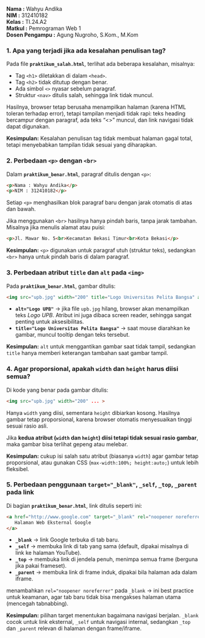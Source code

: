 **Nama   :** Wahyu Andika  
**NIM    :** 312410182  
**Kelas  :** TI.24.A2  
**Matkul :** Pemrograman Web 1  
**Dosen Pengampu :** Agung Nugroho, S.Kom., M.Kom


### 1. Apa yang terjadi jika ada kesalahan penulisan tag?

Pada file **`praktikum_salah.html`**, terlihat ada beberapa kesalahan, misalnya:

* Tag `<h1>` diletakkan di dalam `<head>`.
* Tag `<h2>` tidak ditutup dengan benar.
* Ada simbol `<>` nyasar sebelum paragraf.
* Struktur `<nav>` ditulis salah, sehingga link tidak muncul.

Hasilnya, browser tetap berusaha menampilkan halaman (karena HTML toleran terhadap error), tetapi tampilan menjadi tidak rapi: teks heading bercampur dengan paragraf, ada teks “<>” muncul, dan link navigasi tidak dapat digunakan.

**Kesimpulan:** Kesalahan penulisan tag tidak membuat halaman gagal total, tetapi menyebabkan tampilan tidak sesuai yang diharapkan.

### 2. Perbedaan `<p>` dengan `<br>`

Dalam **`praktikum_benar.html`**, paragraf ditulis dengan `<p>`:

```html
<p>Nama : Wahyu Andika</p>
<p>NIM : 312410182</p>
```

Setiap `<p>` menghasilkan blok paragraf baru dengan jarak otomatis di atas dan bawah.

Jika menggunakan `<br>` hasilnya hanya pindah baris, tanpa jarak tambahan. Misalnya jika menulis alamat atau puisi:

```html
<p>Jl. Mawar No. 5<br>Kecamatan Bekasi Timur<br>Kota Bekasi</p>
```

**Kesimpulan:** `<p>` digunakan untuk paragraf utuh (struktur teks), sedangkan `<br>` hanya untuk pindah baris di dalam paragraf.

### 3. Perbedaan atribut `title` dan `alt` pada `<img>`

Pada **`praktikum_benar.html`**, gambar ditulis:

```html
<img src="upb.jpg" width="200" title="Logo Universitas Pelita Bangsa" alt="Logo UPB">
```

* **`alt="Logo UPB"`** → jika file `upb.jpg` hilang, browser akan menampilkan teks *Logo UPB*. Atribut ini juga dibaca screen reader, sehingga sangat penting untuk aksesibilitas.
* **`title="Logo Universitas Pelita Bangsa"`** → saat mouse diarahkan ke gambar, muncul tooltip dengan teks tersebut.

**Kesimpulan:** `alt` untuk menggantikan gambar saat tidak tampil, sedangkan `title` hanya memberi keterangan tambahan saat gambar tampil.

### 4. Agar proporsional, apakah `width` dan `height` harus diisi semua?

Di kode yang benar pada gambar ditulis:

```html
<img src="upb.jpg" width="200" ... >
```

Hanya `width` yang diisi, sementara `height` dibiarkan kosong. Hasilnya gambar tetap proporsional, karena browser otomatis menyesuaikan tinggi sesuai rasio asli.

Jika **kedua atribut (`width` dan `height`) diisi tetapi tidak sesuai rasio gambar**, maka gambar bisa terlihat gepeng atau melebar.

**Kesimpulan:** cukup isi salah satu atribut (biasanya `width`) agar gambar tetap proporsional, atau gunakan CSS (`max-width:100%; height:auto;`) untuk lebih fleksibel.

### 5. Perbedaan penggunaan `target="_blank"`, `_self`, `_top`, `_parent` pada link

Di bagian **`praktikum_benar.html`**, link ditulis seperti ini:

```html
<a href="http://www.google.com" target="_blank" rel="noopener noreferrer">
   Halaman Web Eksternal Google
</a>
```

* **`_blank`** → link Google terbuka di tab baru.
* **`_self`** → membuka link di tab yang sama (default, dipakai misalnya di link ke halaman YouTube).
* **`_top`** → membuka link di jendela penuh, menimpa semua frame (berguna jika pakai frameset).
* **`_parent`** → membuka link di frame induk, dipakai bila halaman ada dalam iframe.

menambahkan `rel="noopener noreferrer"` pada `_blank` → ini best practice untuk keamanan, agar tab baru tidak bisa mengakses halaman utama (mencegah tabnabbing).

**Kesimpulan:** pilihan target menentukan bagaimana navigasi berjalan. `_blank` cocok untuk link eksternal, `_self` untuk navigasi internal, sedangkan `_top` dan `_parent` relevan di halaman dengan frame/iframe.
